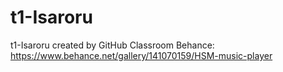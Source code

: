 # t1-Isaroru
t1-Isaroru created by GitHub Classroom
Behance:
https://www.behance.net/gallery/141070159/HSM-music-player
